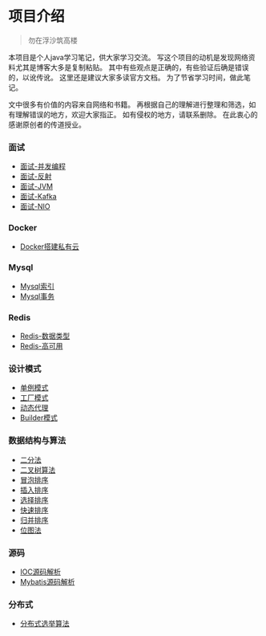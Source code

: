 # 项目介绍

> 勿在浮沙筑高楼

本项目是个人java学习笔记，供大家学习交流。
写这个项目的动机是发现网络资料尤其是博客大多是复制粘贴。
其中有些观点是正确的，有些验证后确是错误的，以讹传讹。
这里还是建议大家多读官方文档。
为了节省学习时间，做此笔记。

文中很多有价值的内容来自网络和书籍。
再根据自己的理解进行整理和筛选，如有理解错误的地方，欢迎大家指正。
如有侵权的地方，请联系删除。
在此衷心的感谢原创者的传道授业。

### 面试

* [面试-并发编程](note/面试-并发编程.md)
* [面试-反射](note/反射.md)
* [面试-JVM](note/深入理解java虚拟机.md)
* [面试-Kafka](note/Kafka.md)
* [面试-NIO](note/NIO的理解.md)

### Docker

* [Docker搭建私有云](note/Docker搭建私有云.md)

### Mysql

* [Mysql索引](note/mysql索引.md)
* [Mysql事务](note/mysql事务.md)

### Redis

* [Redis-数据类型](note/Redis-数据类型.md)
* [Redis-高可用](note/Redis高可用.md)

### 设计模式

* [单例模式](note/设计模式-单例.md)
* [工厂模式](note/工厂模式.md)
* [动态代理](note/动态代理.md)
* [Builder模式](note/Builder.md)

### 数据结构与算法

* [二分法](note/二分法.md)
* [二叉树算法](note/二叉树算法.md)
* [冒泡排序](note/冒泡排序.md)
* [插入排序](note/插入排序.md)
* [选择排序](note/选择排序.md)
* [快速排序](note/快速排序.md)
* [归并排序](note/归并排序.md)
* [位图法](note/位图法.md)

### 源码

* [IOC源码解析](note/IOC源码解析.md)
* [Mybatis源码解析](note/Mybatis源码解析.md)



### 分布式

- [分布式选举算法](note/分布式选举算法.md)










